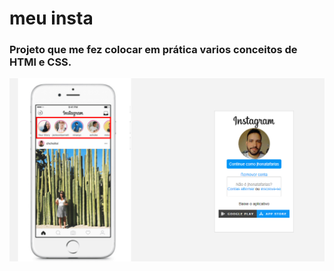 # meu insta
### Projeto que me fez colocar em prática varios conceitos de HTMl e CSS.

![print](https://github.com/jhonisrael/Instagram-clone/blob/master/print-insta.png)